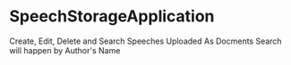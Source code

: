 # SpeechStorageApplication
Create, Edit, Delete and Search Speeches Uploaded As Docments
Search will happen by Author's Name
